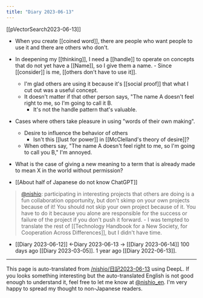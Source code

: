```yaml
---
title: "Diary 2023-06-13"
---
```



[[pVectorSearch2023-06-13]]

- When you create [[coined word]], there are people who want people to use it and there are others who don't.
- In deepening my [[thinking]], I need a [[handle]] to operate on concepts that do not yet have a [[Name]], so I give them a name.
        - Since [[consider]] is me, [[others don't have to use it]].
    - I'm glad others are using it because it's [[social proof]] that what I cut out was a useful concept.
    - It doesn't matter if that other person says, "The name A doesn't feel right to me, so I'm going to call it B.
        - It's not the handle pattern that's valuable.
- Cases where others take pleasure in using "words of their own making".
    - Desire to influence the behavior of others
        - Isn't this [[lust for power]] in [[McClelland's theory of desire]]?
    - When others say, "The name A doesn't feel right to me, so I'm going to call you B," I'm annoyed.
- What is the case of giving a new meaning to a term that is already made to mean X in the world without permission?

- [[About half of Japanese do not know ChatGPT]]

> [@nishio](https://twitter.com/nishio/status/1668578354830934016): participating in interesting projects that others are doing is a fun collaboration opportunity, but don't skimp on your own projects because of it! You should not skip your own project because of it. You have to do it because you alone are responsible for the success or failure of the project if you don't push it forward.
    - I was tempted to translate the rest of [[Technology Handbook for a New Society, for Cooperation Across Differences]], but I didn't have time.

- [[Diary 2023-06-12]] ←Diary 2023-06-13 → [[Diary 2023-06-14]]
100 days ago [[Diary 2023-03-05]].
1 year ago [[Diary 2022-06-13]].
---
This page is auto-translated from [/nishio/日記2023-06-13](https://scrapbox.io/nishio/日記2023-06-13) using DeepL. If you looks something interesting but the auto-translated English is not good enough to understand it, feel free to let me know at [@nishio_en](https://twitter.com/nishio_en). I'm very happy to spread my thought to non-Japanese readers.